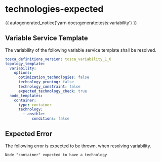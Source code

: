 # technologies-expected

{{ autogenerated_notice('yarn docs:generate:tests:variability') }}


## Variable Service Template

The variability of the following variable service template shall be resolved.

```yaml linenums="1"
tosca_definitions_version: tosca_variability_1_0
topology_template:
  variability:
    options:
      optimization_technologies: false
      technology_pruning: false
      technology_constraint: false
      expected_technology_check: true
  node_templates:
    container:
      type: container
      technology:
        - ansible:
            conditions: false
```





## Expected Error

The following error is expected to be thrown, when resolving variability.

```text linenums="1"
Node "container" expected to have a technology
```
